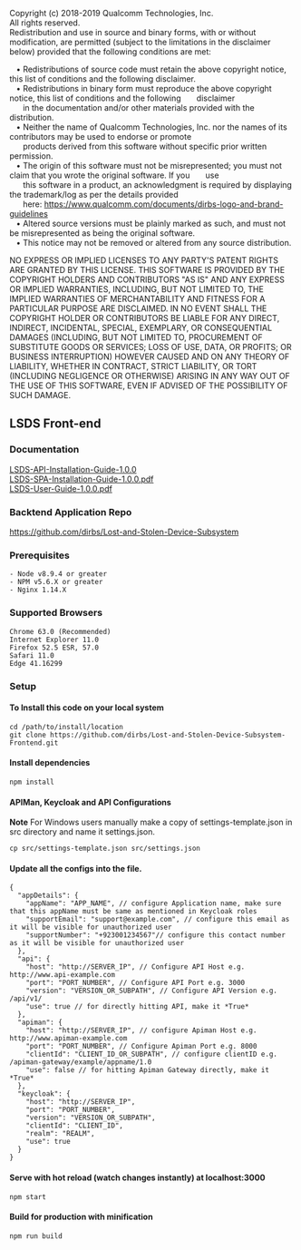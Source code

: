 Copyright (c) 2018-2019 Qualcomm Technologies, Inc.  
All rights reserved.  
Redistribution and use in source and binary forms, with or without modification, are permitted (subject to the limitations in the
disclaimer below) provided that the following conditions are met:  

&nbsp;&nbsp; • Redistributions of source code must retain the above copyright notice, this list of conditions and the following disclaimer.  
&nbsp;&nbsp; • Redistributions in binary form must reproduce the above copyright notice, this list of conditions and the following 
&nbsp;&nbsp;&nbsp;&nbsp;&nbsp;&nbsp;disclaimer  
&nbsp;&nbsp;&nbsp;&nbsp;&nbsp;&nbsp;in the documentation and/or other materials provided with the distribution.  
&nbsp;&nbsp; • Neither the name of Qualcomm Technologies, Inc. nor the names of its contributors may be used to endorse or promote  
&nbsp;&nbsp;&nbsp;&nbsp;&nbsp;&nbsp;products derived from this software without specific prior written permission.  
&nbsp;&nbsp; • The origin of this software must not be misrepresented; you must not claim that you wrote the original software. If you &nbsp;&nbsp;&nbsp;&nbsp;&nbsp;&nbsp;use  
&nbsp;&nbsp;&nbsp;&nbsp;&nbsp;&nbsp;this software in a product, an acknowledgment is required by displaying the trademark/log as per the details provided  
&nbsp;&nbsp;&nbsp;&nbsp;&nbsp;&nbsp;here: https://www.qualcomm.com/documents/dirbs-logo-and-brand-guidelines  
&nbsp;&nbsp; • Altered source versions must be plainly marked as such, and must not be misrepresented as being the original software.  
&nbsp;&nbsp; • This notice may not be removed or altered from any source distribution.  

NO EXPRESS OR IMPLIED LICENSES TO ANY PARTY'S PATENT RIGHTS ARE GRANTED BY THIS LICENSE. THIS SOFTWARE IS PROVIDED
BY THE COPYRIGHT HOLDERS AND CONTRIBUTORS "AS IS" AND ANY EXPRESS OR IMPLIED WARRANTIES, INCLUDING, BUT NOT
LIMITED TO, THE IMPLIED WARRANTIES OF MERCHANTABILITY AND FITNESS FOR A PARTICULAR PURPOSE ARE DISCLAIMED. IN NO
EVENT SHALL THE COPYRIGHT HOLDER OR CONTRIBUTORS BE LIABLE FOR ANY DIRECT, INDIRECT, INCIDENTAL, SPECIAL,
EXEMPLARY, OR CONSEQUENTIAL DAMAGES (INCLUDING, BUT NOT LIMITED TO, PROCUREMENT OF SUBSTITUTE GOODS OR SERVICES;
LOSS OF USE, DATA, OR PROFITS; OR BUSINESS INTERRUPTION) HOWEVER CAUSED AND ON ANY THEORY OF LIABILITY, WHETHER IN
CONTRACT, STRICT LIABILITY, OR TORT (INCLUDING NEGLIGENCE OR OTHERWISE) ARISING IN ANY WAY OUT OF THE USE OF THIS
SOFTWARE, EVEN IF ADVISED OF THE POSSIBILITY OF SUCH DAMAGE.  


## LSDS Front-end

### Documentation
[LSDS-API-Installation-Guide-1.0.0](https://github.com/dirbs/Documentation/blob/master/Lost-and-Stolen-Device-Subsystem/LSDS-API-Installation-Guide-1.0.0.pdf)<br />
[LSDS-SPA-Installation-Guide-1.0.0.pdf](https://github.com/dirbs/Documentation/blob/master/Lost-and-Stolen-Device-Subsystem/LSDS-SPA-Installation-Guide-1.0.0.pdf) <br />
[LSDS-User-Guide-1.0.0.pdf](https://github.com/dirbs/Documentation/blob/master/Lost-and-Stolen-Device-Subsystem/LSDS-User-Guide-1.0.0.pdf)<br />

### Backtend Application Repo
https://github.com/dirbs/Lost-and-Stolen-Device-Subsystem

### Prerequisites
```
- Node v8.9.4 or greater
- NPM v5.6.X or greater
- Nginx 1.14.X
```

### Supported Browsers
```
Chrome 63.0 (Recommended)
Internet Explorer 11.0
Firefox 52.5 ESR, 57.0
Safari 11.0
Edge 41.16299
```

### Setup

#### To Install this code on your local system
```
cd /path/to/install/location
git clone https://github.com/dirbs/Lost-and-Stolen-Device-Subsystem-Frontend.git
```

#### Install dependencies
```
npm install
```

#### APIMan, Keycloak and API Configurations
**Note** For Windows users manually make a copy of settings-template.json in src directory and name it settings.json.

```
cp src/settings-template.json src/settings.json
```

#### Update all the configs into the file.
```
{
  "appDetails": {
    "appName": "APP_NAME", // configure Application name, make sure that this appName must be same as mentioned in Keycloak roles
    "supportEmail": "support@example.com", // configure this email as it will be visible for unauthorized user
    "supportNumber": "+923001234567"// configure this contact number as it will be visible for unauthorized user
  },
  "api": {
    "host": "http://SERVER_IP", // Configure API Host e.g. http://www.api-example.com
    "port": "PORT_NUMBER", // Configure API Port e.g. 3000
    "version": "VERSION_OR_SUBPATH", // Configure API Version e.g. /api/v1/
    "use": true // for directly hitting API, make it *True*
  },
  "apiman": {
    "host": "http://SERVER_IP", // configure Apiman Host e.g. http://www.apiman-example.com
    "port": "PORT_NUMBER", // Configure Apiman Port e.g. 8000
    "clientId": "CLIENT_ID_OR_SUBPATH", // configure clientID e.g. /apiman-gateway/example/appname/1.0
    "use": false // for hitting Apiman Gateway directly, make it *True*
  },
  "keycloak": {
    "host": "http://SERVER_IP",
    "port": "PORT_NUMBER",
    "version": "VERSION_OR_SUBPATH",
    "clientId": "CLIENT_ID",
    "realm": "REALM",
    "use": true
  }
}
```

#### Serve with hot reload (watch changes instantly) at localhost:3000
```
npm start
```

#### Build for production with minification
```
npm run build
```
